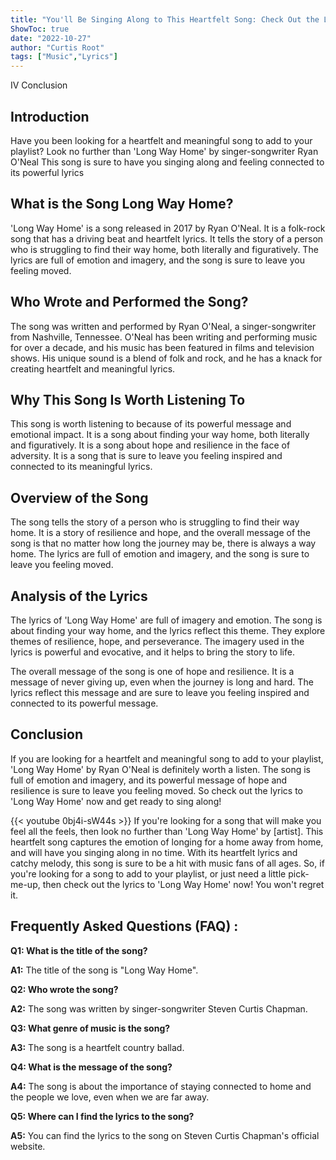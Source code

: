 ```yaml
---
title: "You'll Be Singing Along to This Heartfelt Song: Check Out the Lyrics to 'Long Way Home' Now!"
ShowToc: true 
date: "2022-10-27"
author: "Curtis Root" 
tags: ["Music","Lyrics"]
---
```

IV Conclusion

## Introduction

Have you been looking for a heartfelt and meaningful song to add to your playlist? Look no further than 'Long Way Home' by singer-songwriter Ryan O'Neal This song is sure to have you singing along and feeling connected to its powerful lyrics 

## What is the Song Long Way Home?

'Long Way Home' is a song released in 2017 by Ryan O'Neal. It is a folk-rock song that has a driving beat and heartfelt lyrics. It tells the story of a person who is struggling to find their way home, both literally and figuratively. The lyrics are full of emotion and imagery, and the song is sure to leave you feeling moved. 

## Who Wrote and Performed the Song?

The song was written and performed by Ryan O'Neal, a singer-songwriter from Nashville, Tennessee. O'Neal has been writing and performing music for over a decade, and his music has been featured in films and television shows. His unique sound is a blend of folk and rock, and he has a knack for creating heartfelt and meaningful lyrics. 

## Why This Song Is Worth Listening To

This song is worth listening to because of its powerful message and emotional impact. It is a song about finding your way home, both literally and figuratively. It is a song about hope and resilience in the face of adversity. It is a song that is sure to leave you feeling inspired and connected to its meaningful lyrics. 

## Overview of the Song

The song tells the story of a person who is struggling to find their way home. It is a story of resilience and hope, and the overall message of the song is that no matter how long the journey may be, there is always a way home. The lyrics are full of emotion and imagery, and the song is sure to leave you feeling moved. 

## Analysis of the Lyrics

The lyrics of 'Long Way Home' are full of imagery and emotion. The song is about finding your way home, and the lyrics reflect this theme. They explore themes of resilience, hope, and perseverance. The imagery used in the lyrics is powerful and evocative, and it helps to bring the story to life. 

The overall message of the song is one of hope and resilience. It is a message of never giving up, even when the journey is long and hard. The lyrics reflect this message and are sure to leave you feeling inspired and connected to its powerful message. 

## Conclusion

If you are looking for a heartfelt and meaningful song to add to your playlist, 'Long Way Home' by Ryan O'Neal is definitely worth a listen. The song is full of emotion and imagery, and its powerful message of hope and resilience is sure to leave you feeling moved. So check out the lyrics to 'Long Way Home' now and get ready to sing along!

{{< youtube 0bj4i-sW44s >}} 
If you're looking for a song that will make you feel all the feels, then look no further than 'Long Way Home' by [artist]. This heartfelt song captures the emotion of longing for a home away from home, and will have you singing along in no time. With its heartfelt lyrics and catchy melody, this song is sure to be a hit with music fans of all ages. So, if you're looking for a song to add to your playlist, or just need a little pick-me-up, then check out the lyrics to 'Long Way Home' now! You won't regret it.

## Frequently Asked Questions (FAQ) :
**Q1: What is the title of the song?**

**A1:** The title of the song is "Long Way Home".

**Q2: Who wrote the song?**

**A2:** The song was written by singer-songwriter Steven Curtis Chapman.

**Q3: What genre of music is the song?**

**A3:** The song is a heartfelt country ballad.

**Q4: What is the message of the song?**

**A4:** The song is about the importance of staying connected to home and the people we love, even when we are far away.

**Q5: Where can I find the lyrics to the song?**

**A5:** You can find the lyrics to the song on Steven Curtis Chapman's official website.



